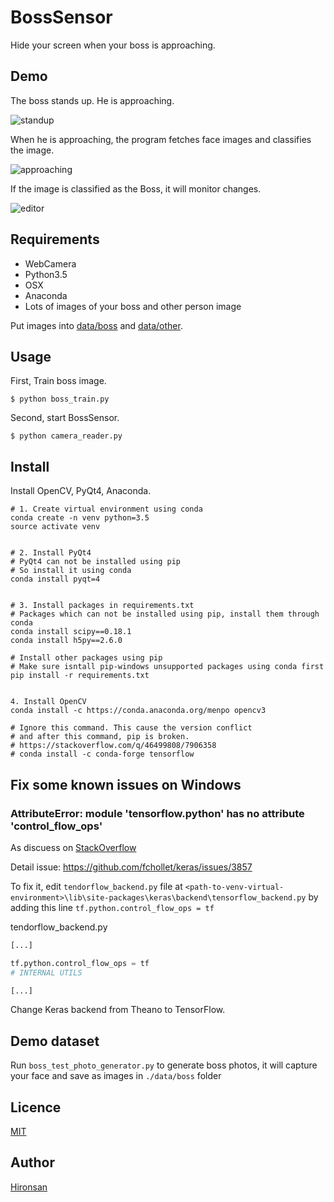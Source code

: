 # BossSensor
Hide your screen when your boss is approaching.

## Demo
The boss stands up. He is approaching.

![standup](https://github.com/Hironsan/BossSensor/blob/master/resource_for_readme/standup.jpg)

When he is approaching, the program fetches face images and classifies the image.
 
![approaching](https://github.com/Hironsan/BossSensor/blob/master/resource_for_readme/approach.jpg)

If the image is classified as the Boss, it will monitor changes.

![editor](https://github.com/Hironsan/BossSensor/blob/master/resource_for_readme/editor.jpg)

## Requirements

* WebCamera
* Python3.5
* OSX
* Anaconda
* Lots of images of your boss and other person image

Put images into [data/boss](https://github.com/Hironsan/BossSensor/tree/master/data/boss) and [data/other](https://github.com/Hironsan/BossSensor/tree/master/data/other).

## Usage
First, Train boss image.

```
$ python boss_train.py
```

Second, start BossSensor. 

```
$ python camera_reader.py
```

## Install
Install OpenCV, PyQt4, Anaconda.

```
# 1. Create virtual environment using conda
conda create -n venv python=3.5
source activate venv


# 2. Install PyQt4
# PyQt4 can not be installed using pip
# So install it using conda
conda install pyqt=4


# 3. Install packages in requirements.txt
# Packages which can not be installed using pip, install them through conda
conda install scipy==0.18.1
conda install h5py==2.6.0

# Install other packages using pip
# Make sure isntall pip-windows unsupported packages using conda first
pip install -r requirements.txt


4. Install OpenCV
conda install -c https://conda.anaconda.org/menpo opencv3

# Ignore this command. This cause the version conflict 
# and after this command, pip is broken.
# https://stackoverflow.com/q/46499808/7906358
# conda install -c conda-forge tensorflow
```


## Fix some known issues on Windows
### AttributeError: module 'tensorflow.python' has no attribute 'control_flow_ops'

As discuess on [StackOverflow](https://stackoverflow.com/questions/40046619/keras-tensorflow-gives-the-error-no-attribute-control-flow-ops)

Detail issue: https://github.com/fchollet/keras/issues/3857

To fix it, edit `tendorflow_backend.py` file at
`<path-to-venv-virtual-environment>\lib\site-packages\keras\backend\tensorflow_backend.py` by adding this line `tf.python.control_flow_ops = tf`

tendorflow_backend.py
```python
[...]

tf.python.control_flow_ops = tf
# INTERNAL UTILS

[...]
```

Change Keras backend from Theano to TensorFlow. 

## Demo dataset
Run `boss_test_photo_generator.py` to generate boss photos, it will capture your face and save as images in `./data/boss` folder
## Licence

[MIT](https://github.com/Hironsan/BossSensor/blob/master/LICENSE)

## Author

[Hironsan](https://github.com/Hironsan)
